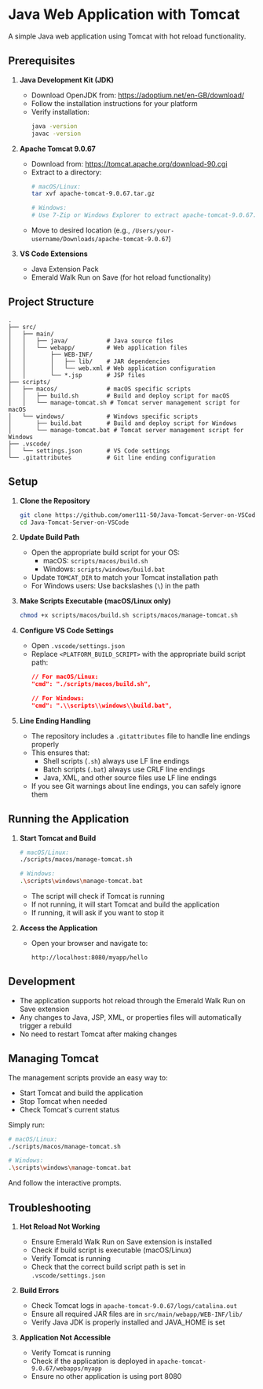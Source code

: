 # Java Web Application with Tomcat

A simple Java web application using Tomcat with hot reload functionality.

## Prerequisites

1. **Java Development Kit (JDK)**
   - Download OpenJDK from: https://adoptium.net/en-GB/download/
   - Follow the installation instructions for your platform
   - Verify installation:
     ```bash
     java -version
     javac -version
     ```

2. **Apache Tomcat 9.0.67**
   - Download from: https://tomcat.apache.org/download-90.cgi
   - Extract to a directory:
     ```bash
     # macOS/Linux:
     tar xvf apache-tomcat-9.0.67.tar.gz
     
     # Windows:
     # Use 7-Zip or Windows Explorer to extract apache-tomcat-9.0.67.zip
     ```
   - Move to desired location (e.g., `/Users/your-username/Downloads/apache-tomcat-9.0.67`)

3. **VS Code Extensions**
   - Java Extension Pack
   - Emerald Walk Run on Save (for hot reload functionality)

## Project Structure

```
.
├── src/
│   ├── main/
│   │   ├── java/           # Java source files
│   │   └── webapp/         # Web application files
│   │       ├── WEB-INF/
│   │       │   ├── lib/    # JAR dependencies
│   │       │   └── web.xml # Web application configuration
│   │       └── *.jsp       # JSP files
├── scripts/
│   ├── macos/              # macOS specific scripts
│   │   ├── build.sh        # Build and deploy script for macOS
│   │   └── manage-tomcat.sh # Tomcat server management script for macOS
│   └── windows/            # Windows specific scripts
│       ├── build.bat       # Build and deploy script for Windows
│       └── manage-tomcat.bat # Tomcat server management script for Windows
├── .vscode/
│   └── settings.json       # VS Code settings
└── .gitattributes          # Git line ending configuration
```

## Setup

1. **Clone the Repository**
   ```bash
   git clone https://github.com/omer111-50/Java-Tomcat-Server-on-VSCode.git
   cd Java-Tomcat-Server-on-VSCode
   ```

2. **Update Build Path**
   - Open the appropriate build script for your OS:
     - macOS: `scripts/macos/build.sh`
     - Windows: `scripts/windows/build.bat`
   - Update `TOMCAT_DIR` to match your Tomcat installation path
   - For Windows users: Use backslashes (`\`) in the path

3. **Make Scripts Executable (macOS/Linux only)**
   ```bash
   chmod +x scripts/macos/build.sh scripts/macos/manage-tomcat.sh
   ```

4. **Configure VS Code Settings**
   - Open `.vscode/settings.json`
   - Replace `<PLATFORM_BUILD_SCRIPT>` with the appropriate build script path:
     ```json
     // For macOS/Linux:
     "cmd": "./scripts/macos/build.sh",
     
     // For Windows:
     "cmd": ".\\scripts\\windows\\build.bat",
     ```

5. **Line Ending Handling**
   - The repository includes a `.gitattributes` file to handle line endings properly
   - This ensures that:
     - Shell scripts (`.sh`) always use LF line endings
     - Batch scripts (`.bat`) always use CRLF line endings
     - Java, XML, and other source files use LF line endings
   - If you see Git warnings about line endings, you can safely ignore them

## Running the Application

1. **Start Tomcat and Build**
   ```bash
   # macOS/Linux:
   ./scripts/macos/manage-tomcat.sh
   
   # Windows:
   .\scripts\windows\manage-tomcat.bat
   ```
   - The script will check if Tomcat is running
   - If not running, it will start Tomcat and build the application
   - If running, it will ask if you want to stop it

2. **Access the Application**
   - Open your browser and navigate to:
     ```
     http://localhost:8080/myapp/hello
     ```

## Development

- The application supports hot reload through the Emerald Walk Run on Save extension
- Any changes to Java, JSP, XML, or properties files will automatically trigger a rebuild
- No need to restart Tomcat after making changes

## Managing Tomcat

The management scripts provide an easy way to:
- Start Tomcat and build the application
- Stop Tomcat when needed
- Check Tomcat's current status

Simply run:
```bash
# macOS/Linux:
./scripts/macos/manage-tomcat.sh

# Windows:
.\scripts\windows\manage-tomcat.bat
```
And follow the interactive prompts.

## Troubleshooting

1. **Hot Reload Not Working**
   - Ensure Emerald Walk Run on Save extension is installed
   - Check if build script is executable (macOS/Linux)
   - Verify Tomcat is running
   - Check that the correct build script path is set in `.vscode/settings.json`

2. **Build Errors**
   - Check Tomcat logs in `apache-tomcat-9.0.67/logs/catalina.out`
   - Ensure all required JAR files are in `src/main/webapp/WEB-INF/lib/`
   - Verify Java JDK is properly installed and JAVA_HOME is set

3. **Application Not Accessible**
   - Verify Tomcat is running
   - Check if the application is deployed in `apache-tomcat-9.0.67/webapps/myapp`
   - Ensure no other application is using port 8080 
